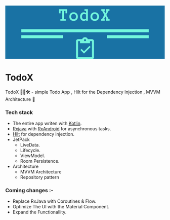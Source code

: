![Logo](/art/header.png)
# TodoX
TodoX 🏋🏽🛠  - simple Todo App  , Hilt for the Dependency Injection , MVVM Architecture 💉

### Tech stack
- The entire app writen with [Kotlin](https://kotlinlang.org/).
- [Rxjava](https://github.com/ReactiveX/RxJava) with [RxAndroid](https://github.com/ReactiveX/RxAndroid) for asynchronous tasks.
- [Hilt](https://developer.android.com/training/dependency-injection/hilt-android) for dependency injection.
- JetPack
  - LiveData.
  - Lifecycle.
  - ViewModel.
  - Room Persistence.
- Architecture
  - MVVM Architecture 
  - Repository pattern
  
 ### Coming changes :-
 - Replace RxJava with Coroutines & Flow.
 - Optimize The UI with the Material Component.
 - Expand the Functionallity.
 
 

